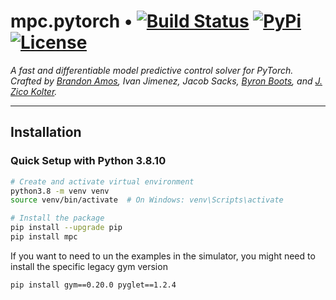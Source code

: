 # mpc.pytorch • [![Build Status][travis-image]][travis] [![PyPi][pypi-image]][pypi] [![License][license-image]][license]

[travis-image]: https://travis-ci.org/locuslab/mpc.pytorch.png?branch=master
[travis]: http://travis-ci.org/locuslab/mpc.pytorch

[pypi-image]: https://img.shields.io/pypi/v/mpc.svg
[pypi]: https://pypi.python.org/pypi/mpc

[license-image]: http://img.shields.io/badge/license-MIT-blue.svg?style=flat
[license]: LICENSE

*A fast and differentiable model predictive control solver for PyTorch.
Crafted by <a href="https://bamos.github.io">Brandon Amos</a>,
Ivan Jimenez,
Jacob Sacks,
<a href='https://www.cc.gatech.edu/~bboots3/'>Byron Boots</a>,
and
<a href="https://zicokolter.com">J. Zico Kolter</a>.*

---

## Installation

### Quick Setup with Python 3.8.10

```bash
# Create and activate virtual environment
python3.8 -m venv venv
source venv/bin/activate  # On Windows: venv\Scripts\activate

# Install the package
pip install --upgrade pip
pip install mpc
```

If you want to need to un the examples in the simulator, you might need to install the specific legacy gym version
```bash
pip install gym==0.20.0 pyglet==1.2.4
```
